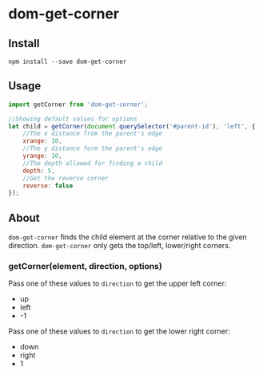 dom-get-corner
==========

Install
----

`npm install --save dom-get-corner`

Usage
----

```javascript
import getCorner from 'dom-get-corner';

//Showing default values for options
let child = getCorner(document.querySelector('#parent-id'), 'left', {
    //The x distance from the parent's edge
    xrange: 10,
    //The y distance form the parent's edge
    yrange: 10,
    //The depth allowed for finding a child
    depth: 5,
    //Get the reverse corner
    reverse: false
});
```

About
----

`dom-get-corner` finds the child element at the corner relative to the given direction. `dom-get-corner` only gets the top/left, lower/right corners.

### getCorner(element, direction, options)

Pass one of these values to `direction` to get the upper left corner:

* up
* left
* -1

Pass one of these values to `direction` to get the lower right corner:

* down
* right
* 1
